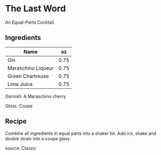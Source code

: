# The Last Word


An _Equal-Parts_ Cocktail.

## Ingredients

| Name | oz |
| ----------- | ------- |
| Gin | 0.75 |
| Maraschino Liqueur | 0.75 |
| Green Chartreuse | 0.75 |
| Lime Juice | 0.75 |

_Garnish:_ A Maraschino cherry

_Glass:_ Coupe

## Recipe

Combine all ingredients in equal parts into a shaker tin. Add ice, shake and double strain into a coupe glass.

source: Classic

[^1]: Citrus forward
[^2]: Herbal
